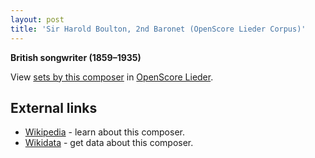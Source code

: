 ```yaml
---
layout: post
title: 'Sir Harold Boulton, 2nd Baronet (OpenScore Lieder Corpus)'
---
```


__British songwriter (1859–1935)__

View [sets by this composer] in [OpenScore Lieder].

[sets by this composer]: https://musescore.com/openscore-lieder-corpus/sets?order=title&text=Boulton,+Harold
[OpenScore Lieder]: https://musescore.com/openscore-lieder-corpus

## External links

- [Wikipedia] - learn about this composer.
- [Wikidata] - get data about this composer.

[Wikipedia]: https://en.wikipedia.org/wiki/Harold_Boulton
[Wikidata]: https://www.wikidata.org/wiki/Q7527034
